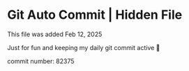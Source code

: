 # Git Auto Commit | Hidden File

This file was added Feb 12, 2025

Just for fun and keeping my daily git commit active 🤪

commit number: 82375
